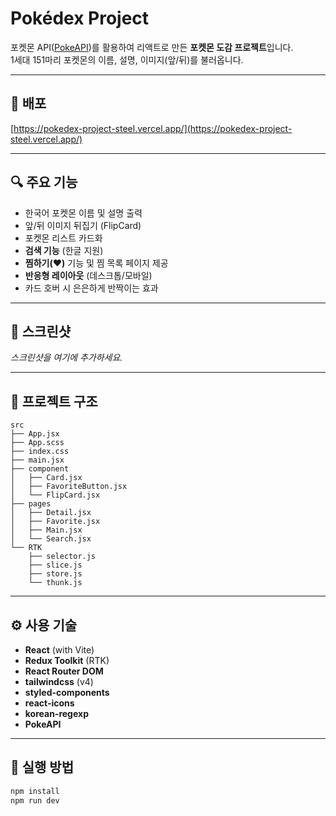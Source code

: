 # Pokédex Project

포켓몬 API([PokeAPI](https://pokeapi.co/))를 활용하여 리액트로 만든 **포켓몬 도감 프로젝트**입니다.  
1세대 151마리 포켓몬의 이름, 설명, 이미지(앞/뒤)를 불러옵니다.

---

## 🚀 배포

[https://pokedex-project-steel.vercel.app/](https://pokedex-project-steel.vercel.app/)

---

## 🔍 주요 기능

- 한국어 포켓몬 이름 및 설명 출력
- 앞/뒤 이미지 뒤집기 (FlipCard)
- 포켓몬 리스트 카드화
- **검색 기능** (한글 지원)
- **찜하기(♥)** 기능 및 찜 목록 페이지 제공
- **반응형 레이아웃** (데스크톱/모바일)
- 카드 호버 시 은은하게 반짝이는 효과

---

## 📸 스크린샷

_스크린샷을 여기에 추가하세요._

---

## 📁 프로젝트 구조

```
src
├── App.jsx
├── App.scss
├── index.css
├── main.jsx
├── component
│   ├── Card.jsx
│   ├── FavoriteButton.jsx
│   └── FlipCard.jsx
├── pages
│   ├── Detail.jsx
│   ├── Favorite.jsx
│   ├── Main.jsx
│   └── Search.jsx
└── RTK
    ├── selector.js
    ├── slice.js
    ├── store.js
    └── thunk.js
```

---

## ⚙️ 사용 기술

- **React** (with Vite)
- **Redux Toolkit** (RTK)
- **React Router DOM**
- **tailwindcss** (v4)
- **styled-components**
- **react-icons**
- **korean-regexp**
- **PokeAPI**

---

## 🧪 실행 방법

```bash
npm install
npm run dev
```
